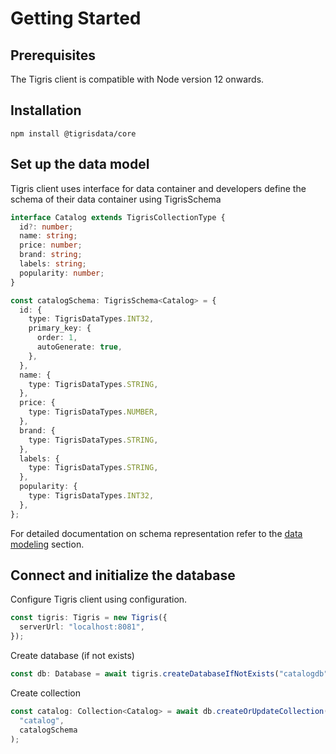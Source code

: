 # Getting Started

## Prerequisites

The Tigris client is compatible with Node version 12 onwards.

## Installation

```shell
npm install @tigrisdata/core
```

## Set up the data model

Tigris client uses interface for data container and developers define the schema
of their data container using TigrisSchema

```typescript title=DataContainer
interface Catalog extends TigrisCollectionType {
  id?: number;
  name: string;
  price: number;
  brand: string;
  labels: string;
  popularity: number;
}
```

```typescript title=SchemaDefinition
const catalogSchema: TigrisSchema<Catalog> = {
  id: {
    type: TigrisDataTypes.INT32,
    primary_key: {
      order: 1,
      autoGenerate: true,
    },
  },
  name: {
    type: TigrisDataTypes.STRING,
  },
  price: {
    type: TigrisDataTypes.NUMBER,
  },
  brand: {
    type: TigrisDataTypes.STRING,
  },
  labels: {
    type: TigrisDataTypes.STRING,
  },
  popularity: {
    type: TigrisDataTypes.INT32,
  },
};
```

For detailed documentation on schema representation refer to the
[data modeling](datamodel/overview.mdx) section.

## Connect and initialize the database

Configure Tigris client using configuration.

```typescript
const tigris: Tigris = new Tigris({
  serverUrl: "localhost:8081",
});
```

Create database (if not exists)

```typescript
const db: Database = await tigris.createDatabaseIfNotExists("catalogdb");
```

Create collection

```typescript
const catalog: Collection<Catalog> = await db.createOrUpdateCollection(
  "catalog",
  catalogSchema
);
```
